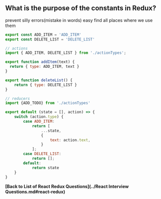 ## What is the purpose of the constants in Redux?

prevent silly errors(mistake in words)
easy find all places where we use them
```jsx
export const ADD_ITEM = 'ADD_ITEM'
export const DELETE_LIST = 'DELETE_LIST'
```
```jsx
// actions
import { ADD_ITEM, DELETE_LIST } from './actionTypes';

export function addItem(text) {
  return { type: ADD_ITEM, text }
}

export function deleteList() {
    return { type: DELETE_LIST }
}
```

```jsx
// reducers
import {ADD_TODO} from './actionTypes'

export default (state = [], action) => {
    switch (action.type) {
        case ADD_ITEM:
            return [
                ...state,
                {
                    text: action.text,
                }
            ];
        case DELETE_LIST:
            return [];
        default:
            return state
    }
}
```

**[Back to List of React Redux Questions](../React Interview Questions.md#react-redux)**
